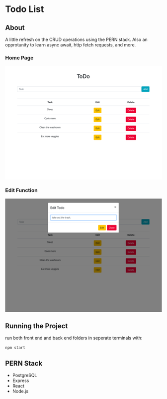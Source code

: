 # Todo List

## About
A little refresh on the CRUD operations using the PERN stack. Also an opprotunity to learn async await, http fetch requests, and more.


### Home Page

![Home Page](docs/home.png)

### Edit Function

![Edit Todo](docs/edit.png)


## Running the Project

run both front end and back end folders in seperate terminals with:

```sh
npm start
```

## PERN Stack
- PostgreSQL
- Express
- React
- Node.js